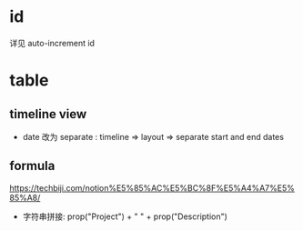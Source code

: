# id
详见 auto-increment id

# table
## timeline view
+ date 改为 separate : 
  timeline => layout => separate start and end dates

## formula
https://techbiji.com/notion%E5%85%AC%E5%BC%8F%E5%A4%A7%E5%85%A8/

+ 字符串拼接: prop("Project") + " " + prop("Description")

